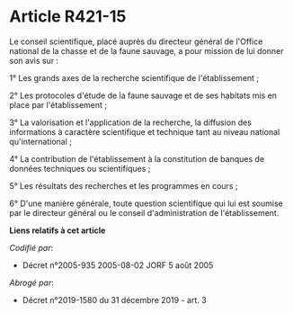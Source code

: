# Article R421-15

Le conseil scientifique, placé auprès du directeur général de l'Office national de la chasse et de la faune sauvage, a pour
mission de lui donner son avis sur :

1° Les grands axes de la recherche scientifique de l'établissement ;

2° Les protocoles d'étude de la faune sauvage et de ses habitats mis en place par l'établissement ;

3° La valorisation et l'application de la recherche, la diffusion des informations à caractère scientifique et technique tant
au niveau national qu'international ;

4° La contribution de l'établissement à la constitution de banques de données techniques ou scientifiques ;

5° Les résultats des recherches et les programmes en cours ;

6° D'une manière générale, toute question scientifique qui lui est soumise par le directeur général ou le conseil
d'administration de l'établissement.

**Liens relatifs à cet article**

_Codifié par_:

  - Décret n°2005-935 2005-08-02 JORF 5 août 2005

_Abrogé par_:

  - Décret n°2019-1580 du 31 décembre 2019 - art. 3
